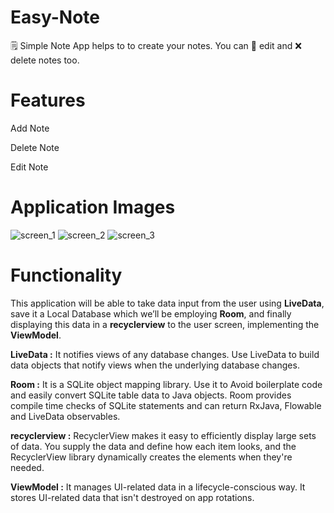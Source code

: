 # Easy-Note

🗒️ Simple Note App helps to to create your notes. You can 📝 edit and ❌ delete notes too.

# Features

  Add Note
  
  Delete Note
  
  Edit Note

# Application Images

![screen_1](https://user-images.githubusercontent.com/88790718/152673537-89cd1308-dd67-42c1-83a4-1ffe3287c90f.png)
![screen_2](https://user-images.githubusercontent.com/88790718/152673565-9443e3b1-9f50-4f37-b135-d6a6358df121.png)
![screen_3](https://user-images.githubusercontent.com/88790718/152673579-e61475e5-8428-4558-9e9b-2af63497f224.png)

# Functionality

This application will be able to take data input from the user using **LiveData**, save it a Local Database which we’ll be employing **Room**, and finally displaying this data in a **recyclerview** to the user screen, implementing the **ViewModel**.

**LiveData :** 
It notifies views of any database changes. Use LiveData to build data objects that notify views when the underlying database changes.

**Room :** 
It is a SQLite object mapping library. Use it to Avoid boilerplate code and easily convert SQLite table data to Java objects. Room provides compile time checks of SQLite statements and can return RxJava, Flowable and LiveData observables.

**recyclerview :**
RecyclerView makes it easy to efficiently display large sets of data. You supply the data and define how each item looks, and the RecyclerView library dynamically creates the elements when they're needed.

**ViewModel :** 
It manages UI-related data in a lifecycle-conscious way. It stores UI-related data that isn't destroyed on app rotations.



